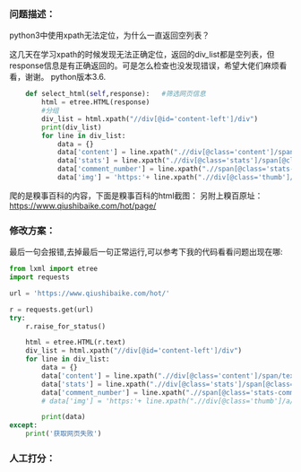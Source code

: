 ### 问题描述：
<p>python3中使用xpath无法定位，为什么一直返回空列表？</p>
这几天在学习xpath的时候发现无法正确定位，返回的div_list都是空列表，但response信息是有正确返回的。可是怎么检查也没发现错误，希望大佬们麻烦看看，谢谢。
python版本3.6.

```python
    def select_html(self,response):   #筛选网页信息
        html = etree.HTML(response)
        #分组
        div_list = html.xpath("//div[@id='content-left']/div")
        print(div_list)
        for line in div_list:
            data = {}
            data['content'] = line.xpath(".//div[@class='content']/span/text()")
            data['stats'] = line.xpath(".//div[@class='stats']/span[@class='stats-vote']/i/text()")
            data['comment_number'] = line.xpath(".//span[@class='stats-comments']/a/i/text()")
            data['img'] = 'https:'+ line.xpath(".//div[@class='thumb']/a/img/@src") 

```
爬的是糗事百科的内容，下面是糗事百科的html截图：
另附上糗百原址：https://www.qiushibaike.com/hot/page/ 
### 修改方案：
最后一句会报错,去掉最后一句正常运行,可以参考下我的代码看看问题出现在哪:

```python
from lxml import etree
import requests

url = 'https://www.qiushibaike.com/hot/'

r = requests.get(url)
try:
    r.raise_for_status()

    html = etree.HTML(r.text)
    div_list = html.xpath("//div[@id='content-left']/div")
    for line in div_list:
        data = {}
        data['content'] = line.xpath(".//div[@class='content']/span/text()")
        data['stats'] = line.xpath(".//div[@class='stats']/span[@class='stats-vote']/i/text()")
        data['comment_number'] = line.xpath(".//span[@class='stats-comments']/a/i/text()")
        # data['img'] = 'https:'+ line.xpath(".//div[@class='thumb']/a/img/@src") # 这一句会报错

        print(data)
except:
    print('获取网页失败')


```

### 人工打分：
